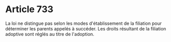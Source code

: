 # Article 733

La loi ne distingue pas selon les modes d'établissement de la filiation pour déterminer les parents appelés à succéder.   Les droits résultant de la filiation adoptive sont réglés au titre de l'adoption.